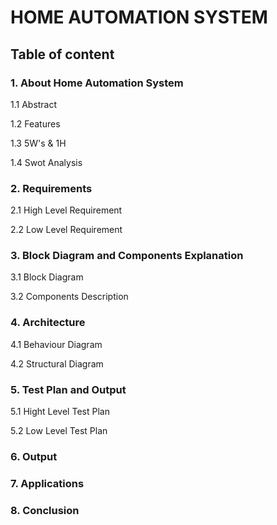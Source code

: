 # HOME AUTOMATION SYSTEM 

## Table of content 

### 1. About Home Automation System

1.1 Abstract

1.2 Features

1.3 5W's & 1H

1.4 Swot Analysis

### 2. Requirements

2.1 High Level Requirement

2.2 Low Level Requirement

### 3. Block Diagram and Components Explanation

3.1 Block Diagram

3.2 Components Description

### 4. Architecture

4.1 Behaviour Diagram

4.2 Structural Diagram

### 5. Test Plan and Output

5.1 Hight Level Test Plan

5.2 Low Level Test Plan

### 6. Output

### 7. Applications

### 8. Conclusion






